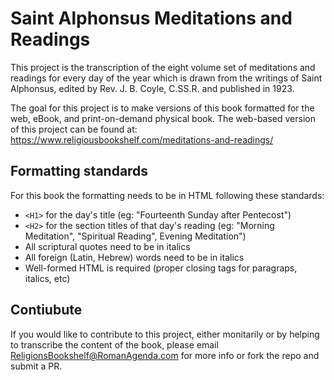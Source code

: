 # Saint Alphonsus Meditations and Readings

This project is the transcription of the eight volume set of meditations and readings for every day of the year which is drawn from the writings of Saint Alphonsus, edited by Rev. J. B. Coyle, C.SS.R. and published in 1923.

The goal for this project is to make versions of this book formatted for the web, eBook, and print-on-demand physical book. The web-based version of this project can be found at: https://www.religiousbookshelf.com/meditations-and-readings/

## Formatting standards

For this book the formatting needs to be in HTML following these standards:

  * `<H1>` for the day's title  (eg: "Fourteenth Sunday after Pentecost")
  * `<H2>` for the section titles of that day's reading (eg: "Morning Meditation", "Spiritual Reading", Evening Meditation")
  * All scriptural quotes need to be in italics
  * All foreign (Latin, Hebrew) words need to be in italics
  * Well-formed HTML is required (proper closing tags for paragraps, italics, etc)


## Contiubute

If you would like to contribute to this project, either monitarily or by helping to transcribe the content of the book, please email ReligionsBookshelf@RomanAgenda.com for more info or fork the repo and submit a PR.
